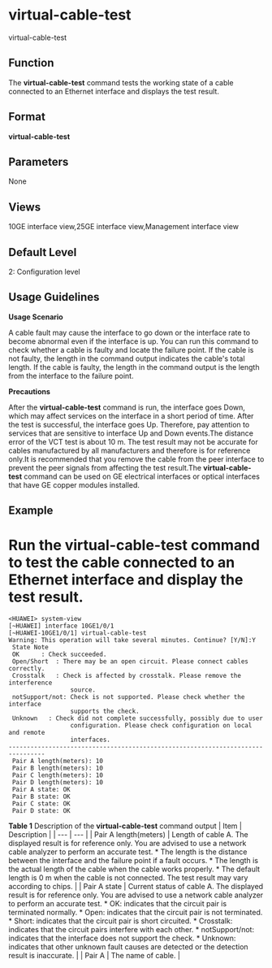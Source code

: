 virtual-cable-test
==================

virtual-cable-test

Function
--------



The **virtual-cable-test** command tests the working state of a cable connected to an Ethernet interface and displays the test result.




Format
------

**virtual-cable-test**


Parameters
----------

None

Views
-----

10GE interface view,25GE interface view,Management interface view


Default Level
-------------

2: Configuration level


Usage Guidelines
----------------

**Usage Scenario**

A cable fault may cause the interface to go down or the interface rate to become abnormal even if the interface is up. You can run this command to check whether a cable is faulty and locate the failure point. If the cable is not faulty, the length in the command output indicates the cable's total length. If the cable is faulty, the length in the command output is the length from the interface to the failure point.

**Precautions**



After the **virtual-cable-test** command is run, the interface goes Down, which may affect services on the interface in a short period of time. After the test is successful, the interface goes Up. Therefore, pay attention to services that are sensitive to interface Up and Down events.The distance error of the VCT test is about 10 m. The test result may not be accurate for cables manufactured by all manufacturers and therefore is for reference only.It is recommended that you remove the cable from the peer interface to prevent the peer signals from affecting the test result.The **virtual-cable-test** command can be used on GE electrical interfaces or optical interfaces that have GE copper modules installed.




Example
-------

# Run the virtual-cable-test command to test the cable connected to an Ethernet interface and display the test result.
```
<HUAWEI> system-view
[~HUAWEI] interface 10GE1/0/1
[~HUAWEI-10GE1/0/1] virtual-cable-test
Warning: This operation will take several minutes. Continue? [Y/N]:Y
 State Note
 OK      : Check succeeded.
 Open/Short  : There may be an open circuit. Please connect cables correctly.
 Crosstalk   : Check is affected by crosstalk. Please remove the interference
                 source.
 notSupport/not: Check is not supported. Please check whether the interface
                 supports the check.
 Unknown   : Check did not complete successfully, possibly due to user
                 configuration. Please check configuration on local and remote
                 interfaces.
--------------------------------------------------------------------------------
 Pair A length(meters): 10
 Pair B length(meters): 10
 Pair C length(meters): 10
 Pair D length(meters): 10
 Pair A state: OK
 Pair B state: OK
 Pair C state: OK
 Pair D state: OK

```

**Table 1** Description of the **virtual-cable-test** command output
| Item | Description |
| --- | --- |
| Pair A length(meters) | Length of cable A. The displayed result is for reference only. You are advised to use a network cable analyzer to perform an accurate test.   * The length is the distance between the interface and the failure point if a fault occurs. * The length is the actual length of the cable when the cable works properly. * The default length is 0 m when the cable is not connected. The test result may vary according to chips. |
| Pair A state | Current status of cable A. The displayed result is for reference only. You are advised to use a network cable analyzer to perform an accurate test.   * OK: indicates that the circuit pair is terminated normally. * Open: indicates that the circuit pair is not terminated. * Short: indicates that the circuit pair is short circuited. * Crosstalk: indicates that the circuit pairs interfere with each other. * notSupport/not: indicates that the interface does not support the check. * Unknown: indicates that other unknown fault causes are detected or the detection result is inaccurate. |
| Pair A | The name of cable. |